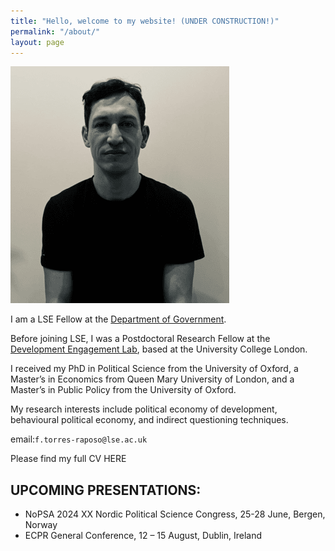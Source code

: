 ```yaml
---
title: "Hello, welcome to my website! (UNDER CONSTRUCTION!)"
permalink: "/about/"
layout: page
---
```


![image](Louisa.png)

I am a LSE Fellow at the [Department of Government](https://www.lse.ac.uk/government/people/academic-staff/felipe-torres-raposo).

Before joining LSE, I was a Postdoctoral Research Fellow at the [Development Engagement Lab](https://developmentcompass.org), based at the University College London.

I received my PhD in Political Science from the University of Oxford, a Master’s in Economics from Queen Mary University of London, and a Master’s in Public Policy from the University of Oxford.

My research interests include political economy of development, behavioural political economy, and indirect questioning techniques.

email:`f.torres-raposo@lse.ac.uk`

Please find my full CV HERE

## UPCOMING PRESENTATIONS: 

- NoPSA 2024 XX Nordic Political Science Congress, 25-28 June, Bergen, Norway
- ECPR General Conference, 12 – 15 August, Dublin, Ireland
